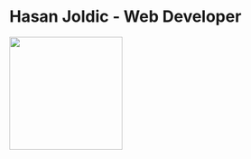 # Hasan Joldic - Web Developer

  <img height=200 align="center" src="https://github-readme-stats-beta-ashen.vercel.app/api/top-langs?username=hasanjoldic&layout=compact&langs_count=8&card_width=320" />
